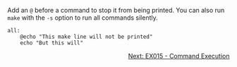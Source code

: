 Add an `@` before a command to stop it from being printed. You can also run `make` with the `-s` option to run all commands silently.

```make
all: 
	@echo "This make line will not be printed"
	echo "But this will"
```

<p align="right">
	<a href="https://github.com/AmrElsayyad/makefile-tutorial/tree/main/EX015%20-%20Command%20Execution" id="EX015">
		Next: EX015 - Command Execution
	</a>
</p>
